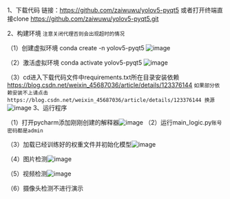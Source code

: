 1、下载代码 链接：https://github.com/zaiwuwu/yolov5-pyqt5 或者打开终端直接clone https://github.com/zaiwuwu/yolov5-pyqt5.git 

2、构建环境 `注意关闭代理否则会出现超时的情况`


（1）创建虚拟环境 conda create -n yolov5-pyqt5 ![image](https://github.com/zaiwuwu/yolov5-pyqt5/assets/156164792/99e3179e-9bdd-47f0-8515-957d86b7d330)



（2）激活虚拟环境 conda activate yolov5-pyqt5 ![image](https://github.com/zaiwuwu/yolov5-pyqt5/assets/156164792/a7863cf6-4d5f-43f0-9f8a-02e6fd6f0169)


（3）cd进入下载代码文件中requirements.txt所在目录安装依赖 https://blog.csdn.net/weixin_45687036/article/details/123376144 `如果部分依赖安装不上请点击 https://blog.csdn.net/weixin_45687036/article/details/123376144 换源` ![image](https://github.com/zaiwuwu/yolov5-pyqt5/assets/156164792/9461f99d-e571-40f4-95cf-0db37154728f) 
3、运行程序 

（1）打开pycharm添加刚刚创建的解释器![image](https://github.com/zaiwuwu/yolov5-pyqt5/assets/156164792/dab596d5-63dd-4804-857f-cae7679e687a) 
（2）运行main_logic.py`账号密码都是admin` 

（3）加载已经训练好的权重文件并初始化模型![image](https://github.com/zaiwuwu/yolov5-pyqt5/assets/156164792/1645c132-e8ef-4351-828a-9d79d2c247e3) 

（4）图片检测![image](https://github.com/zaiwuwu/yolov5-pyqt5/assets/156164792/b8937301-64fa-406b-89e2-847eb16d888c) 

（5）视频检测![image](https://github.com/zaiwuwu/yolov5-pyqt5/assets/156164792/3a0f5468-40b6-402b-a9c8-53e870b85259)  

（6）摄像头检测不进行演示











